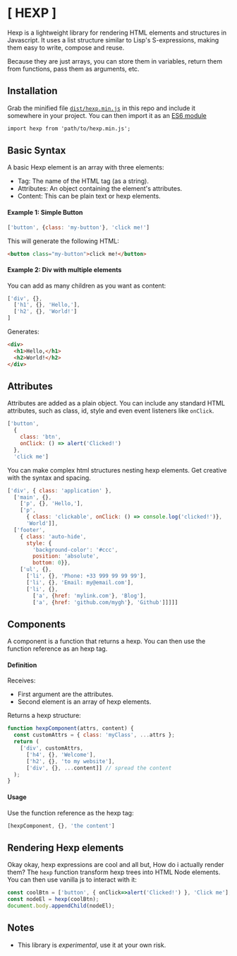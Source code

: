 # [ HEXP ]

Hexp is a lightweight library for rendering HTML elements and structures in Javascript. It uses a list structure similar to Lisp's S-expressions, making them easy to write, compose and reuse.

Because they are just arrays, you can store them in variables, return them from functions, pass them as arguments, etc.


## Installation

Grab the minified file [`dist/hexp.min.js`](https://github.com/jelohe/hexp/blob/main/dist/hexp.min.js) in this repo and include it somewhere in your project. You can then import it as an [ES6 module](https://developer.mozilla.org/en-US/docs/Web/JavaScript/Guide/Modules)

``` html
import hexp from 'path/to/hexp.min.js';
```


## Basic Syntax

A basic Hexp element is an array with three elements:

* Tag: The name of the HTML tag (as a string).
* Attributes: An object containing the element's attributes.
* Content: This can be plain text or hexp elements.


#### Example 1: Simple Button

```js
['button', {class: 'my-button'}, 'click me!']
```

This will generate the following HTML:

```html
<button class="my-button">click me!</button>
```


#### Example 2: Div with multiple elements

You can add as many children as you want as content:

```js
['div', {},
  ['h1', {}, 'Hello,'],
  ['h2', {}, 'World!']
]
```

Generates:

```html
<div>
  <h1>Hello,</h1>
  <h2>World!</h2>
</div>
```

## Attributes

Attributes are added as a plain object. You can include any standard HTML attributes, such as class, id, style and even event listeners like `onClick`.

```js
['button',
  {
    class: 'btn',
    onClick: () => alert('Clicked!')
  },
  'click me']
```

You can make complex html structures nesting hexp elements.
Get creative with the syntax and spacing.

```js
['div', { class: 'application' },
  ['main', {},
    ['p', {}, 'Hello,'],
    ['p',
      { class: 'clickable', onClick: () => console.log('clicked!')}, 
      'World']],
  ['footer',
    { class: 'auto-hide', 
      style: { 
        'background-color': '#ccc',
        position: 'absolute',
        bottom: 0}},
    ['ul', {},
      ['li', {}, 'Phone: +33 999 99 99 99'],
      ['li', {}, 'Email: my@email.com'],
      ['li', {},
        ['a', {href: 'mylink.com'}, 'Blog'],
        ['a', {href: 'github.com/mygh'}, 'Github']]]]]
```


## Components

A component is a function that returns a hexp.
You can then use the function reference as an hexp tag.


#### Definition

Receives:
* First argument are the attributes.
* Second element is an array of hexp elements.

Returns a hexp structure:

```js
function hexpComponent(attrs, content) {
  const customAttrs = { class: 'myClass', ...attrs };
  return (
    ['div', customAttrs,
      ['h4', {}, 'Welcome'],
      ['h2', {}, 'to my website'],
      ['div', {}, ...content]] // spread the content
  );
}
```

#### Usage

Use the function reference as the hexp tag:

```js
[hexpComponent, {}, 'the content']
```


## Rendering Hexp elements

Okay okay, hexp expressions are cool and all but, How do i actually render them?
The `hexp` function transform hexp trees into HTML Node elements. You can then use vanilla js to interact with it:

```js
const coolBtn = ['button', { onClick=>alert('Clicked!') }, 'Click me'];
const nodeEl = hexp(coolBtn);
document.body.appendChild(nodeEl);
```


## Notes

* This library is *experimental*, use it at your own risk.
